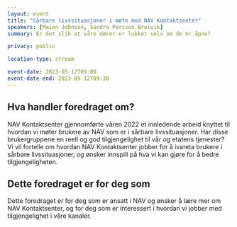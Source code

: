 ```yaml
---
layout: event
title: "Sårbare livssituasjoner i møte med NAV Kontaktsenter"
speakers: [Maien Johnson, Sandra Persson Breivik]
summary: Er det slik at våre dører er lukket selv om de er åpne?

privacy: public

location-type: stream

event-date: 2023-05-12T09:00
event-date-end: 2023-05-12T09:30
---
```

## Hva handler foredraget om?
NAV Kontaktsenter gjennomførte våren 2022 et innledende arbeid knyttet til hvordan vi møter brukere av NAV som er i sårbare livssituasjoner. Har disse brukergruppene en reell og god tilgjengelighet til vår og etatens tjenester? Vi vil fortelle om hvordan NAV Kontaktsenter jobber for å ivareta brukere i sårbare livssituasjoner, og ønsker innspill på hva vi kan gjøre for å bedre tilgjengeligheten.

## Dette foredraget er for deg som
Dette foredraget er for deg som er ansatt i NAV og ønsker å lære mer om NAV Kontaktsenter, og for deg som er interessert i hvordan vi jobber med tilgjengelighet i våre kanaler.
